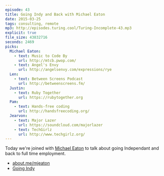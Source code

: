 ```yaml
---
episode: 43
title: Going Indy and Back with Michael Eaton
date: 2015-03-25
tags: consulting, remote
mp3: http://episodes.turing.cool/Turing-Incomplete-43.mp3
explicit: true
file_size: 43832716
seconds: 2469
picks:
  Michael Eaton:
    - text: Music to Code By
      url: http://mtcb.pwop.com/
    - text: Angel's Envy
      url: http://angelsenvy.com/expressions/rye
  Len:
    - text: Between Screens Podcast
      url: http://betweenscreens.fm/
  Justin:
    - text: Ruby Together
      url: https://rubytogether.org
  Pam:
    - text: Hands-free coding
      url: http://handsfreecoding.org/
  Jearvon:
    - text: Major Lazer
      url: https://soundcloud.com/majorlazer
    - text: TechGirlz
      url: http://www.techgirlz.org/
---
```


Today we're joined with [Michael Eaton](https://twitter.com/mjeaton) to talk about going Independant and back to full time employment.

* [about.me/mjeaton](https://about.me/mjeaton)
* [Going Indy](http://www.slideshare.net/mjeaton/going-indy)
